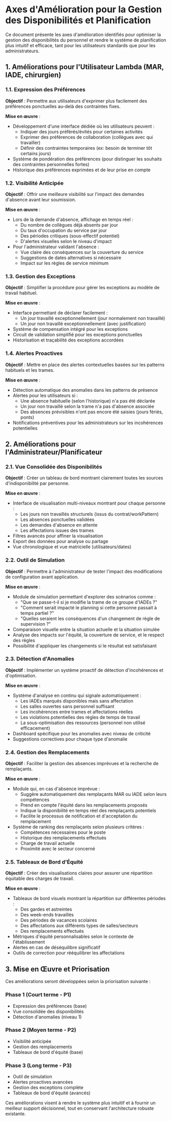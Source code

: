 # Axes d'Amélioration pour la Gestion des Disponibilités et Planification

Ce document présente les axes d'amélioration identifiés pour optimiser la gestion des disponibilités du personnel et rendre le système de planification plus intuitif et efficace, tant pour les utilisateurs standards que pour les administrateurs.

## 1. Améliorations pour l'Utilisateur Lambda (MAR, IADE, chirurgien)

### 1.1. Expression des Préférences

**Objectif** : Permettre aux utilisateurs d'exprimer plus facilement des préférences ponctuelles au-delà des contraintes fixes.

**Mise en œuvre** :
- Développement d'une interface dédiée où les utilisateurs peuvent :
  - Indiquer des jours préférés/évités pour certaines activités
  - Exprimer des préférences de collaboration (collègues avec qui travailler)
  - Définir des contraintes temporaires (ex: besoin de terminer tôt certains jours)
- Système de pondération des préférences (pour distinguer les souhaits des contraintes personnelles fortes)
- Historique des préférences exprimées et de leur prise en compte

### 1.2. Visibilité Anticipée

**Objectif** : Offrir une meilleure visibilité sur l'impact des demandes d'absence avant leur soumission.

**Mise en œuvre** :
- Lors de la demande d'absence, affichage en temps réel :
  - Du nombre de collègues déjà absents par jour
  - Du taux d'occupation du service par jour
  - Des périodes critiques (sous-effectif potentiel)
  - D'alertes visuelles selon le niveau d'impact
- Pour l'administrateur validant l'absence : 
  - Vue claire des conséquences sur la couverture du service
  - Suggestions de dates alternatives si nécessaire
  - Impact sur les règles de service minimum

### 1.3. Gestion des Exceptions

**Objectif** : Simplifier la procédure pour gérer les exceptions au modèle de travail habituel.

**Mise en œuvre** :
- Interface permettant de déclarer facilement :
  - Un jour travaillé exceptionnellement (jour normalement non travaillé)
  - Un jour non travaillé exceptionnellement (avec justification)
- Système de compensation intégré pour les exceptions
- Circuit de validation simplifié pour les exceptions ponctuelles
- Historisation et traçabilité des exceptions accordées

### 1.4. Alertes Proactives

**Objectif** : Mettre en place des alertes contextuelles basées sur les patterns habituels et les trames.

**Mise en œuvre** :
- Détection automatique des anomalies dans les patterns de présence
- Alertes pour les utilisateurs si :
  - Une absence habituelle (selon l'historique) n'a pas été déclarée
  - Un jour non travaillé selon la trame n'a pas d'absence associée
  - Des absences prévisibles n'ont pas encore été saisies (jours fériés, ponts)
- Notifications préventives pour les administrateurs sur les incohérences potentielles

## 2. Améliorations pour l'Administrateur/Planificateur

### 2.1. Vue Consolidée des Disponibilités

**Objectif** : Créer un tableau de bord montrant clairement toutes les sources d'indisponibilité par personne.

**Mise en œuvre** :
- Interface de visualisation multi-niveaux montrant pour chaque personne :
  - Les jours non travaillés structurels (issus du contrat/workPattern)
  - Les absences ponctuelles validées
  - Les demandes d'absence en attente
  - Les affectations issues des trames
- Filtres avancés pour affiner la visualisation
- Export des données pour analyse ou partage
- Vue chronologique et vue matricielle (utilisateurs/dates)

### 2.2. Outil de Simulation

**Objectif** : Permettre à l'administrateur de tester l'impact des modifications de configuration avant application.

**Mise en œuvre** :
- Module de simulation permettant d'explorer des scénarios comme :
  - "Que se passe-t-il si je modifie la trame de ce groupe d'IADEs ?"
  - "Comment serait impacté le planning si cette personne passait à temps partiel ?"
  - "Quelles seraient les conséquences d'un changement de règle de supervision ?"
- Comparaison visuelle entre la situation actuelle et la situation simulée
- Analyse des impacts sur l'équité, la couverture de service, et le respect des règles
- Possibilité d'appliquer les changements si le résultat est satisfaisant

### 2.3. Détection d'Anomalies

**Objectif** : Implémenter un système proactif de détection d'incohérences et d'optimisation.

**Mise en œuvre** :
- Système d'analyse en continu qui signale automatiquement :
  - Les IADEs marqués disponibles mais sans affectation
  - Les salles ouvertes sans personnel suffisant
  - Les incohérences entre trames et affectations réelles
  - Les violations potentielles des règles de temps de travail
  - La sous-optimisation des ressources (personnel non utilisé efficacement)
- Dashboard spécifique pour les anomalies avec niveau de criticité
- Suggestions correctives pour chaque type d'anomalie

### 2.4. Gestion des Remplacements

**Objectif** : Faciliter la gestion des absences imprévues et la recherche de remplaçants.

**Mise en œuvre** :
- Module qui, en cas d'absence imprévue :
  - Suggère automatiquement des remplaçants MAR ou IADE selon leurs compétences
  - Prend en compte l'équité dans les remplacements proposés
  - Indique la disponibilité en temps réel des remplaçants potentiels
  - Facilite le processus de notification et d'acceptation du remplacement
- Système de ranking des remplaçants selon plusieurs critères :
  - Compétences nécessaires pour le poste
  - Historique des remplacements effectués
  - Charge de travail actuelle
  - Proximité avec le secteur concerné

### 2.5. Tableaux de Bord d'Équité

**Objectif** : Créer des visualisations claires pour assurer une répartition équitable des charges de travail.

**Mise en œuvre** :
- Tableaux de bord visuels montrant la répartition sur différentes périodes :
  - Des gardes et astreintes
  - Des week-ends travaillés
  - Des périodes de vacances scolaires
  - Des affectations aux différents types de salles/secteurs
  - Des remplacements effectués
- Métriques d'équité personnalisables selon le contexte de l'établissement
- Alertes en cas de déséquilibre significatif
- Outils de correction pour rééquilibrer les affectations

## 3. Mise en Œuvre et Priorisation

Ces améliorations seront développées selon la priorisation suivante :

### Phase 1 (Court terme - P1)
- Expression des préférences (base)
- Vue consolidée des disponibilités
- Détection d'anomalies (niveau 1)

### Phase 2 (Moyen terme - P2)
- Visibilité anticipée
- Gestion des remplacements
- Tableaux de bord d'équité (base)

### Phase 3 (Long terme - P3)
- Outil de simulation
- Alertes proactives avancées
- Gestion des exceptions complète
- Tableaux de bord d'équité (avancés)

Ces améliorations visent à rendre le système plus intuitif et à fournir un meilleur support décisionnel, tout en conservant l'architecture robuste existante. 